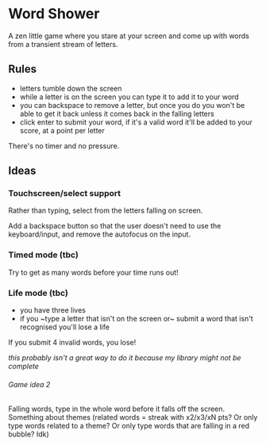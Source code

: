 # Word Shower

A zen little game where you stare at your screen and come up with words from a transient stream of letters.

## Rules

- letters tumble down the screen
- while a letter is on the screen you can type it to add it to your word
- you can backspace to remove a letter, but once you do you won't be able to get it back unless it comes back in the falling letters
- click enter to submit your word, if it's a valid word it'll be added to your score, at a point per letter

There's no timer and no pressure.

## Ideas

### Touchscreen/select support

Rather than typing, select from the letters falling on screen.

Add a backspace button so that the user doesn't need to use the keyboard/input, and remove the autofocus on the input. 

### Timed mode (tbc)

Try to get as many words before your time runs out!

### Life mode (tbc)

- you have three lives
- if you ~type a letter that isn't on the screen or~ submit a word that isn't recognised you'll lose a life

If you submit 4 invalid words, you lose!

_this probably isn't a great way to do it because my library might not be complete_




###### Game idea 2

Falling words, type in the whole word before it falls off the screen. Something about themes (related words = streak with x2/x3/xN pts? Or only type words related to a theme? Or only type words that are falling in a red bubble? Idk)
